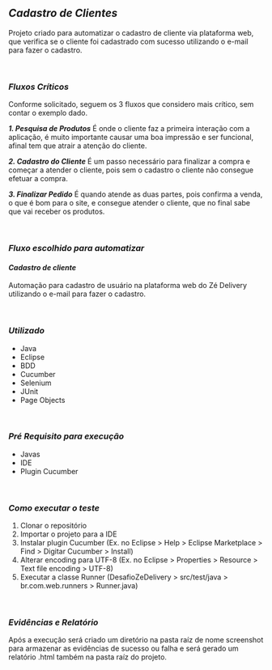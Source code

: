 
## ***Cadastro de Clientes***
Projeto criado para automatizar o cadastro de cliente via plataforma web, que verifica se o cliente foi cadastrado com sucesso utilizando o e-mail para fazer o cadastro.
<p> <br />

### ***Fluxos Críticos***

Conforme solicitado, seguem os 3 fluxos que considero mais crítico, sem contar o exemplo dado.

***1. Pesquisa de Produtos***
É onde o cliente faz a primeira interação com a aplicação, é muito importante causar uma boa impressão e ser funcional, afinal tem que atrair a atenção do cliente.

***2. Cadastro do Cliente***
É um passo necessário para finalizar a compra e começar a atender o cliente, pois sem o cadastro o cliente não consegue efetuar a compra.

***3. Finalizar Pedido***
É quando atende as duas partes, pois confirma a venda, o que é bom para o site, e consegue atender o cliente, que no final sabe que vai receber os produtos.
<p> <br />


### ***Fluxo escolhido para automatizar***


#### ***Cadastro de cliente***

Automação para cadastro de usuário na plataforma web do Zé Delivery utilizando o e-mail para fazer o cadastro.
<p> <br />


### ***Utilizado***

 - Java
 - Eclipse
 - BDD
 - Cucumber
 - Selenium
 - JUnit
 - Page Objects
<p> <br />

### ***Pré Requisito para execução***

- Javas
- IDE
- Plugin Cucumber
<p> <br />

### ***Como executar o teste***

1. Clonar o repositório
2. Importar o projeto para a IDE
3. Instalar plugin Cucumber (Ex. no Eclipse > Help > Eclipse Marketplace > Find > Digitar Cucumber > Install)
4. Alterar encoding para UTF-8 (Ex. no Eclipse > Properties > Resource > Text file encoding > UTF-8)
5. Executar a classe Runner (DesafioZeDelivery > src/test/java > br.com.web.runners > Runner.java)
<p> <br />


### ***Evidências e Relatório***
Após a execução será criado um diretório na pasta raíz de nome screenshot para armazenar as evidências de sucesso ou falha e será gerado um relatório .html também na pasta raíz do projeto.
<p> <br />
